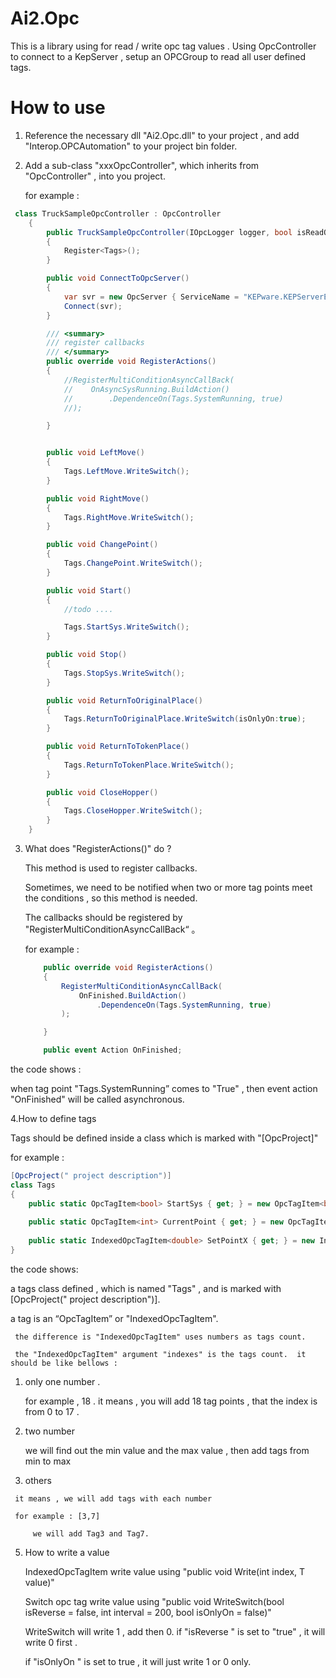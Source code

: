 # Ai2.Opc

This is a library using for read / write opc tag values . Using OpcController to connect to a KepServer , setup an OPCGroup to read all user defined tags.

# How to use

  1. Reference the necessary dll  "Ai2.Opc.dll" to your project , and add "Interop.OPCAutomation" to your project bin folder.

  2. Add a sub-class "xxxOpcController", which inherits from "OpcController" , into you project.

     for example :

```c#
 class TruckSampleOpcController : OpcController
    {
        public TruckSampleOpcController(IOpcLogger logger, bool isReadOnly, CancellationToken token) : base(logger, isReadOnly, token)
        {
            Register<Tags>();
        }

        public void ConnectToOpcServer()
        {
            var svr = new OpcServer { ServiceName = "KEPware.KEPServerEx.V4" };
            Connect(svr);
        }

        /// <summary>
        /// register callbacks
        /// </summary>
        public override void RegisterActions()
        {
            //RegisterMultiConditionAsyncCallBack(
            //    OnAsyncSysRunning.BuildAction()
            //        .DependenceOn(Tags.SystemRunning, true)
            //);

        }


        public void LeftMove()
        {
            Tags.LeftMove.WriteSwitch();
        }

        public void RightMove()
        {
            Tags.RightMove.WriteSwitch();
        }

        public void ChangePoint()
        {
            Tags.ChangePoint.WriteSwitch();
        }

        public void Start()
        {
            //todo ....

            Tags.StartSys.WriteSwitch();
        }

        public void Stop()
        {
            Tags.StopSys.WriteSwitch();
        }

        public void ReturnToOriginalPlace()
        {
            Tags.ReturnToOriginalPlace.WriteSwitch(isOnlyOn:true);
        }

        public void ReturnToTokenPlace()
        {
            Tags.ReturnToTokenPlace.WriteSwitch();
        }

        public void CloseHopper()
        {
            Tags.CloseHopper.WriteSwitch();
        }
    }
```

 3. What does "RegisterActions()" do ?

    This method is used to register callbacks. 

    Sometimes, we need to be notified when two or more tag points meet the conditions , so this method is needed.

    The callbacks should be registered by  "RegisterMultiConditionAsyncCallBack“ 。 

    for example :

    ```c#
        public override void RegisterActions()
        {
            RegisterMultiConditionAsyncCallBack(
                OnFinished.BuildAction()
                    .DependenceOn(Tags.SystemRunning, true)
            );
    
        }
    
        public event Action OnFinished;
    ```

 the code shows : 

 when tag point "Tags.SystemRunning” comes to  "True" , then event action "OnFinished" will be called asynchronous.


 4.How to define tags 

 Tags should be defined inside a class which is marked with "[OpcProject]"

 for example :

```c#
[OpcProject(" project description")]
class Tags
{
    public static OpcTagItem<bool> StartSys { get; } = new OpcTagItem<bool>(TagsGenerator.Generate("AnXTQD"), "tag point description");
    
    public static OpcTagItem<int> CurrentPoint { get; } = new OpcTagItem<int>(TagsGenerator.Generate("cDqCyPoint"), "当前采样点");
	
    public static IndexedOpcTagItem<double> SetPointX { get; } = new IndexedOpcTagItem<double>(TagsGenerator.Generate("DcZb"), "某个采样点的 x 坐标", new[] { 18 });
}
```

the code shows:  

  a tags class defined , which is named "Tags" , and is marked with  [OpcProject(" project description")]. 

  a tag is an  “OpcTagItem<T>”  or "IndexedOpcTagItem<T>".

     the difference is "IndexedOpcTagItem" uses numbers as tags count.

     the "IndexedOpcTagItem" argument "indexes" is the tags count.  it should be like bellows :

  1. only one number .

     for example , 18 . it means , you will add 18 tag points , that the index is from 0  to 17 .

  2. two number

     we will find out the min value and the max value , then add tags from min to max

  3.  others

     it means , we will add tags with each number 

     for example : [3,7]

         we will add Tag3 and Tag7.


5. How to write a value 

   IndexedOpcTagItem write value using "public void Write(int index, T value)"

   Switch opc tag write value using  "public void WriteSwitch(bool isReverse = false, int interval = 200, bool isOnlyOn = false)"

   WriteSwitch will write 1 , add then 0. if "isReverse " is set to "true" , it will write 0 first .

   if "isOnlyOn "  is set to true , it will just write 1 or 0 only. 
